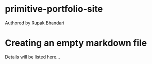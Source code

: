 # primitive-portfolio-site
Authored by  <a href="https://www.rupakbhandari.com.np">Rupak Bhandari</a>
<h1>Creating an empty markdown file</h1>
Details will be listed here...


